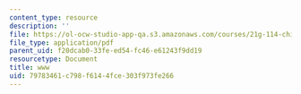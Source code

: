 ```yaml
---
content_type: resource
description: ''
file: https://ol-ocw-studio-app-qa.s3.amazonaws.com/courses/21g-114-chinese-vi-streamlined-spring-2005/79783461c798f6144fce303f973fe266_MIT21G_114S05_2_24f.pdf
file_type: application/pdf
parent_uid: f20dcab0-33fe-ed54-fc46-e61243f9dd19
resourcetype: Document
title: www
uid: 79783461-c798-f614-4fce-303f973fe266
---
```

